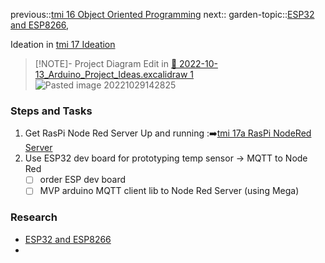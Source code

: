 previous::[tmi 16 Object Oriented Programming](tmi%2016%20Object%20Oriented%20Programming.md)
next::
garden-topic::[ESP32 and ESP8266](../../ESP32%20and%20ESP8266.md), 

Ideation in [tmi 17 Ideation](tmi%2017%20Ideation.md)

> [!NOTE]- Project Diagram 
> Edit in [📝 2022-10-13_Arduino_Project_Ideas.excalidraw 1](attachments/📝%202022-10-13_Arduino_Project_Ideas.excalidraw%201.md) 
> ![Pasted image 20221029142825](Pasted%20image%2020221029142825.png)

### Steps and Tasks
1. Get RasPi Node Red Server Up and running :➡️[tmi 17a RasPi NodeRed Server](tmi%2017a%20RasPi%20NodeRed%20Server.md)
2. Use ESP32 dev board for prototyping temp sensor -> MQTT to Node Red
	- [ ] order ESP dev board
	- [ ] MVP arduino MQTT client lib to Node Red Server (using Mega)

### Research
- [ESP32 and ESP8266](../../ESP32%20and%20ESP8266.md)
- 